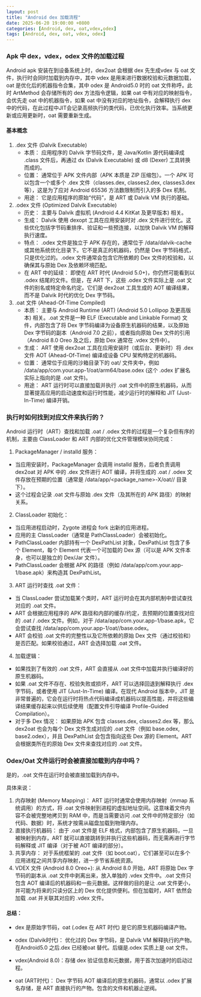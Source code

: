 ```yaml
---
layout: post
title: "Android dex 加载流程"
date: 2025-06-20 19:00:00 +0800
categories: [Android, dex, oat,vdex,odex]
tags: [Android, dex, oat, vdex, odex]
---
```


### Apk 中 dex，vdex，odex 文件的加载过程

Android apk 安装在到设备系统上时，dex2oat 会根据 dex 先生成vdex 与 oat 文件，执行时会同时加载到内存中，其中 vdex 是用来进行数据校验和元数据加载，oat 是优化后的机器指令合集，其中 odex 是 Android5.0 时的 oat 文件称呼。此时 ArtMethod 会存储所有的 dex 方法指令逻辑，如果 oat 中有对应的映射指令，会优先走 oat 中的机器指令，如果 oat 中没有对应的地址指令，会解释执行 dex 中的代码，在此过程中JIT会记录高频执行的类代码，已优化执行效率。当系统更新或应用更新时，oat 需要重新生成。

#### 基本概念
1. .dex 文件 (Dalvik Executable)
   * 本质： 应用程序的 Dalvik 字节码文件，是 Java/Kotlin 源代码编译成 .class 文件后，再通过 dx (Dalvik Executable) 或 d8 (Dexer) 工具转换而成的。
   * 位置： 通常位于 APK 文件内部（APK 本质是 ZIP 压缩包）。一个 APK 可以包含一个或多个 .dex 文件（classes.dex, classes2.dex, classes3.dex 等），这是为了应对 Android 65536 方法数限制而引入的多 Dex 机制。
   * 用途： 它是应用程序的原始“代码”，是 ART 或 Dalvik VM 执行的基础。
2. .odex 文件 (Optimized Dalvik Executable)
   * 历史： 主要与 Dalvik 虚拟机 (Android 4.4 KitKat 及更早版本) 相关。
   * 生成： Dalvik 使用 dexopt 工具在应用安装时对 .dex 文件进行优化。这些优化包括字节码重排序、验证和一些预连接，以加快 Dalvik VM 的解释执行速度。
   * 特点： .odex 文件是独立于 APK 存在的，通常位于 /data/dalvik-cache 或其他系统优化目录下。它不是真正的机器码，仍然是 Dex 字节码格式，只是优化过的。.odex 文件通常会包含它所依赖的 Dex 文件的校验和，以确保其与原始 Dex 及依赖环境匹配。
   * 在 ART 中的延续： 即使在 ART 时代 (Android 5.0+)，你仍然可能看到以 .odex 结尾的文件。但是，在 ART 下，这些 .odex 文件实际上是 .oat 文件的别名或特定命名约定。它们是 dex2oat 工具生成的 AOT 编译结果，而不是 Dalvik 时代的优化 Dex 字节码。
3. .oat 文件 (Ahead-Of-Time Compiled)
   * 本质： 主要与 Android Runtime (ART) (Android 5.0 Lollipop 及更高版本) 相关。.oat 文件是一种 ELF (Executable and Linkable Format) 文件，内部包含了将 Dex 字节码编译为设备原生机器码的结果，以及原始 Dex 字节码的副本（Android 7.0 之前），或者指向原始 Dex 文件的引用（Android 8.0 Oreo 及之后，原始 Dex 通常在 .vdex 文件中）。
   * 生成： ART 使用 dex2oat 工具在应用安装时（或后台、更新时）将 .dex 文件 AOT (Ahead-Of-Time) 编译成设备 CPU 架构特定的机器码。
   * 位置： 通常位于应用的沙箱目录下的 oat/ 文件夹中，例如 /data/app/com.your.app-1/oat/arm64/base.odex (这个 .odex 扩展名实际上指向的是 .oat 文件)。
   * 用途： ART 运行时可以直接加载并执行 .oat 文件中的原生机器码，从而显著提高应用的启动速度和运行时性能，减少运行时的解释和 JIT (Just-In-Time) 编译开销。

### 执行时如何找到对应文件来执行的？
Android 运行时（ART）查找和加载 .oat / .odex 文件的过程是一个复杂但有序的机制，主要由 ClassLoader 和 ART 内部的优化文件管理模块协同完成：

1. PackageManager / installd 服务：

* 当应用安装时，PackageManager 会调用 installd 服务，后者负责调用 dex2oat 对 APK 中的 .dex 文件进行 AOT 编译，并将生成的 .oat / .odex 文件存放在预期的位置（通常是 /data/app/<package\_name>-X/oat// 目录下）。
* 这个过程会记录 .oat 文件与原始 .dex 文件（及其所在的 APK 路径）的映射关系。

2. ClassLoader 初始化：

* 当应用进程启动时，Zygote 进程会 fork 出新的应用进程。
* 应用的主 ClassLoader（通常是 PathClassLoader）会被初始化。
* PathClassLoader 内部持有一个 DexPathList 对象，DexPathList 包含了多个 Element，每个 Element 代表一个可加载的 Dex 源（可以是 APK 文件本身，也可以是独立的 Dex/Jar 文件）。
* PathClassLoader 会根据 APK 的路径（例如 /data/app/com.your.app-1/base.apk）来构造其 DexPathList。

3. ART 运行时查找 .oat 文件：

* 当 ClassLoader 尝试加载某个类时，ART 运行时会在其内部机制中尝试查找对应的 .oat 文件。
* ART 会根据应用程序的 APK 路径和内部的缓存/约定，去预期的位置查找对应的 .oat / .odex 文件。例如，对于 /data/app/com.your.app-1/base.apk，它会尝试查找 /data/app/com.your.app-1/oat//base.odex。
* ART 会校验 .oat 文件的完整性以及它所依赖的原始 Dex 文件（通过校验和）是否匹配。如果校验通过，ART 会选择加载 .oat 文件。

4. 加载逻辑：

* 如果找到了有效的 .oat 文件，ART 会直接从 .oat 文件中加载并执行编译好的原生机器码。
* 如果 .oat 文件不存在、校验失败或损坏，ART 可以选择回退到解释执行 .dex 字节码，或者使用 JIT (Just-In-Time) 编译。在现代 Android 版本中，JIT 是非常普遍的，它会在运行时将热点代码编译成机器码以提高性能，并将这些编译结果缓存起来以供后续使用（配置文件引导编译 Profile-Guided Compilation）。
* 对于多 Dex 情况： 如果原始 APK 包含 classes.dex, classes2.dex 等，那么 dex2oat 也会为每个 Dex 文件生成对应的 .oat 文件（例如 base.odex, base2.odex），并且 DexPathList 会包含指向这些 Dex 源的 Element。ART 会根据类所在的原始 Dex 文件来查找对应的 .oat 文件。

### Odex/Oat 文件运行时会被直接加载到内存中吗？
是的，.oat 文件在运行时会被直接加载到内存中。

具体来说：

1. 内存映射 (Memory Mapping)： ART 运行时通常会使用内存映射（mmap 系统调用）的方式，将 .oat 文件映射到进程的虚拟地址空间。这意味着文件内容不会被完整地拷贝到 RAM 中，而是当需要访问 .oat 文件中的特定部分（如代码、数据）时，系统才按需从磁盘加载到物理内存。
2. 直接执行机器码： 由于 .oat 文件是 ELF 格式，内部包含了原生机器码，一旦被映射到内存，ART 就可以直接跳转到并执行这些机器码，而无需再进行字节码解释或 JIT 编译（对于被 AOT 编译的部分）。
3. 共享内存： 对于系统框架的 .oat 文件（如 boot.oat），它们甚至可以在多个应用进程之间共享内存映射，进一步节省系统资源。
4. VDEX 文件 (Android 8.0 Oreo+): 从 Android 8.0 开始，ART 将原始 Dex 字节码的副本从 .oat 文件中剥离出来，放入单独的 .vdex 文件中。.oat 文件只包含 AOT 编译后的机器码和一些元数据。这样做的目的是让 .oat 文件更小，并可能为将来的只读分区上的 Dex 优化提供便利。但在加载时，ART 依然会加载 .oat 并关联其对应的 .vdex 文件。

#### 总结：
* dex 是原始字节码，oat (.odex 在 ART 时代) 是它的原生机器码编译产物。

* odex (Dalvik时代)： 优化过的 Dex 字节码，是 Dalvik VM 解释执行的产物。在Android5.0 之后.dex 已经被oat 替代。后缀是.odex 实质上是 oat 文件。
* vdex(Android 8.0)：存储 dex 验证信息和元数据，用于首次加速时的启动过程。
* oat (ART时代)： Dex 字节码 AOT 编译后的原生机器码，通常以 .odex 扩展名存储，是 ART 直接执行的产物。包含的文件和机器止逆阀。

